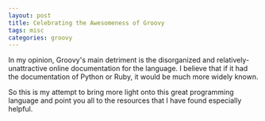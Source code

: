 ```yaml
---
layout: post
title: Celebrating the Awesomeness of Groovy
tags: misc
categories: groovy
---
```


In my opinion, Groovy's main detriment is the disorganized and relatively-unattractive
online documentation for the language. I believe that if it had the documentation of
Python or Ruby, it would be much more widely known.

So this is my attempt to bring more light onto this great programming language and point
you all to the resources that I have found especially helpful.
